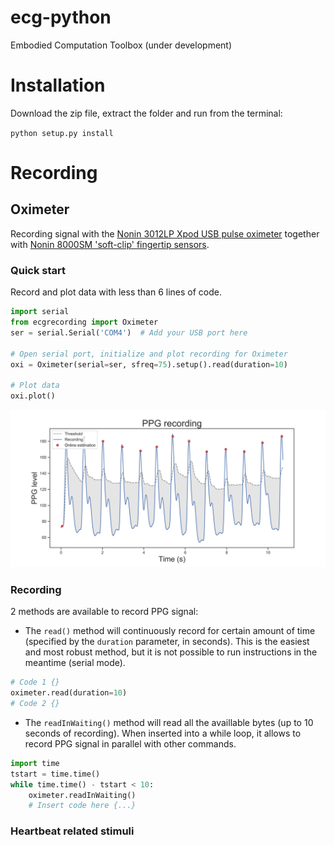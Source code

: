 # ecg-python
Embodied Computation Toolbox
(under development)

# Installation

Download the zip file, extract the folder and run from the terminal:

`python setup.py install`

# Recording

## Oximeter
Recording signal with the [Nonin 3012LP Xpod USB pulse oximeter](https://www.nonin.com/products/xpod/) together with [Nonin 8000SM 'soft-clip' fingertip sensors](https://www.nonin.com/products/8000s/).

### Quick start

Record and plot data with less than 6 lines of code.

```python
import serial
from ecgrecording import Oximeter
ser = serial.Serial('COM4')  # Add your USB port here

# Open serial port, initialize and plot recording for Oximeter
oxi = Oximeter(serial=ser, sfreq=75).setup().read(duration=10)

# Plot data
oxi.plot()
```
![](Images/recording.png)

### Recording

2 methods are available to record PPG signal:

* The `read()` method will continuously record for certain amount of
time (specified by the `duration` parameter, in seconds). This is the
easiest and most robust method, but it is not possible to run
instructions in the meantime (serial mode).

```python
# Code 1 {}
oximeter.read(duration=10)
# Code 2 {}
```

* The `readInWaiting()` method will read all the availlable bytes (up
to 10 seconds of recording). When inserted into a while loop, it allows
to record PPG signal in parallel with other commands.

```python
import time
tstart = time.time()
while time.time() - tstart < 10:
    oximeter.readInWaiting()
    # Insert code here {...}
```

### Heartbeat related stimuli

